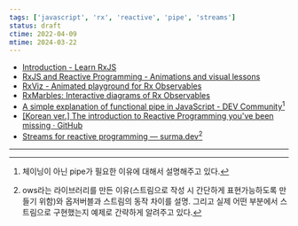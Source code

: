 ```yaml
---
tags: ['javascript', 'rx', 'reactive', 'pipe', 'streams']
status: draft
ctime: 2022-04-09
mtime: 2024-03-22
---
```


- [Introduction - Learn RxJS](https://www.learnrxjs.io/)
- [RxJS and Reactive Programming - Animations and visual lessons](https://reactive.how/)
- [RxViz - Animated playground for Rx Observables](https://rxviz.com/examples/custom)
- [RxMarbles: Interactive diagrams of Rx Observables](https://rxmarbles.com/)
- [A simple explanation of functional pipe in JavaScript - DEV Community](https://dev.to/benlesh/a-simple-explanation-of-functional-pipe-in-javascript-2hbj)[^10-1]
- [[Korean ver.] The introduction to Reactive Programming you've been missing · GitHub](https://gist.github.com/casamia918/93b8db69beb9ee06b92a96b2a234d48e)
- [Streams for reactive programming — surma.dev](https://dassur.ma/things/streams-for-reactive-programming/)[^10-2]

---

[^10-1]: 체이닝이 아닌 pipe가 필요한 이유에 대해서 설명해주고 있다.
[^10-2]: ows라는 라이브러리를 만든 이유(스트림으로 작성 시 간단하게 표현가능하도록 만들기 위함)와 옵저버블과 스트림의 동작 차이를 설명. 그리고 실제 어떤 부분에서 스트림으로 구현했는지 예제로 간략하게 알려주고 있다.